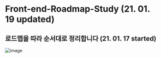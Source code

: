 # Front-end-Roadmap-Study (21. 01. 19 updated)
## 로드맵을 따라 순서대로 정리합니다 (21. 01. 17 started)
![image](https://user-images.githubusercontent.com/24728385/104926724-dc18e780-59e3-11eb-9f0f-9e9e2ebba369.png)
